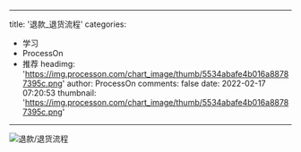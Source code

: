 
---
title: '退款_退货流程'
categories: 
 - 学习
 - ProcessOn
 - 推荐
headimg: 'https://img.processon.com/chart_image/thumb/5534abafe4b016a88787395c.png'
author: ProcessOn
comments: false
date: 2022-02-17 07:20:53
thumbnail: 'https://img.processon.com/chart_image/thumb/5534abafe4b016a88787395c.png'
---

<div>   
<img class="thumb" alt="退款/退货流程" src="https://img.processon.com/chart_image/thumb/5534abafe4b016a88787395c.png" referrerpolicy="no-referrer">
<p></p>  
</div>
            